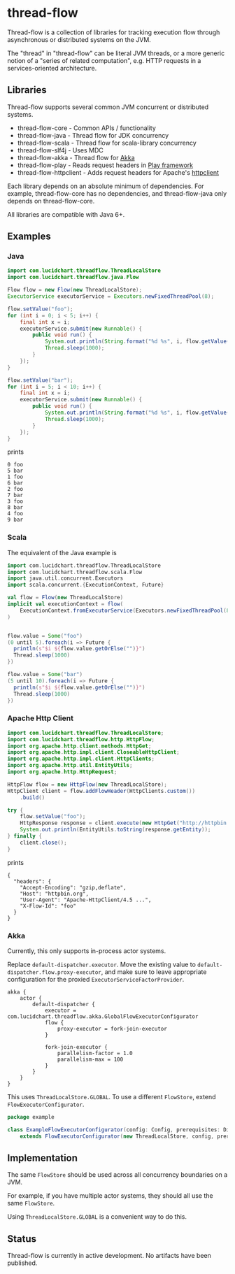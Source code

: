 # thread-flow

Thread-flow is a collection of libraries for tracking execution flow through asynchronous or
distributed systems on the JVM.

The "thread" in "thread-flow" can be literal JVM threads, or a more generic notion of a "series of
related computation", e.g. HTTP requests in a services-oriented architecture.

## Libraries

Thread-flow supports several common JVM concurrent or distributed systems.

* thread-flow-core - Common APIs / functionality
* thread-flow-java - Thread flow for JDK concurrency
* thread-flow-scala - Thread flow for scala-library concurrency
* thread-flow-slf4j - Uses MDC
* thread-flow-akka - Thread flow for [Akka](http://akka.io/)
* thread-flow-play - Reads request headers in [Play framework](https://www.playframework.com/)
* thread-flow-httpclient - Adds request headers for Apache's [httpclient](https://hc.apache.org/httpcomponents-client-ga/)

Each library depends on an absolute minimum of dependencies. For example, thread-flow-core has no
dependencies, and thread-flow-java only depends on thread-flow-core.

All libraries are compatible with Java 6+.

## Examples

### Java

```java
import com.lucidchart.threadflow.ThreadLocalStore
import com.lucidchart.threadflow.java.Flow

Flow flow = new Flow(new ThreadLocalStore);
ExecutorService executorService = Executors.newFixedThreadPool(8);

flow.setValue("foo");
for (int i = 0; i < 5; i++) {
    final int x = i;
    executorService.submit(new Runnable() {
        public void run() {
            System.out.println(String.format("%d %s", i, flow.getValue()));
            Thread.sleep(1000);
        }
    });
}

flow.setValue("bar");
for (int i = 5; i < 10; i++) {
    final int x = i;
    executorService.submit(new Runnable() {
        public void run() {
            System.out.println(String.format("%d %s", i, flow.getValue()));
            Thread.sleep(1000);
        }
    });
}
```

prints

```
0 foo
5 bar
1 foo
6 bar
2 foo
7 bar
3 foo
8 bar
4 foo
9 bar
```

### Scala

The equivalent of the Java example is

```scala
import com.lucidchart.threadflow.ThreadLocalStore
import com.lucidchart.threadflow.scala.Flow
import java.util.concurrent.Executors
import scala.concurrent.{ExecutionContext, Future}

val flow = Flow(new ThreadLocalStore)
implicit val executionContext = flow(
    ExecutionContext.fromExecutorService(Executors.newFixedThreadPool(8))
)


flow.value = Some("foo")
(0 until 5).foreach(i => Future {
  println(s"$i ${flow.value.getOrElse("")}")
  Thread.sleep(1000)
})

flow.value = Some("bar")
(5 until 10).foreach(i => Future {
  println(s"$i ${flow.value.getOrElse("")}")
  Thread.sleep(1000)
})
```

### Apache Http Client

```java
import com.lucidchart.threadflow.ThreadLocalStore;
import com.lucidchart.threadflow.http.HttpFlow;
import org.apache.http.client.methods.HttpGet;
import org.apache.http.impl.client.CloseableHttpClient;
import org.apache.http.impl.client.HttpClients;
import org.apache.http.util.EntityUtils;
import org.apache.http.HttpRequest;

HttpFlow flow = new HttpFlow(new ThreadLocalStore);
HttpClient client = flow.addFlowHeader(HttpClients.custom())
    .build()

try {
    flow.setValue("foo");
    HttpResponse response = client.execute(new HttpGet("http://httpbin.org/headers"));
    System.out.println(EntityUtils.toString(response.getEntity));
} finally {
    client.close();
}
```

prints

```
{
  "headers": {
    "Accept-Encoding": "gzip,deflate",
    "Host": "httpbin.org",
    "User-Agent": "Apache-HttpClient/4.5 ...",
    "X-Flow-Id": "foo"
  }
}
```

### Akka

Currently, this only supports in-process actor systems.

Replace `default-dispatcher.executor`. Move the existing value to
`default-dispatcher.flow.proxy-executor`, and make sure to leave appropriate configuration for the
proxied `ExecutorServiceFactorProvider`.


```hocon
akka {
    actor {
        default-dispatcher {
            executor = com.lucidchart.threadflow.akka.GlobalFlowExecutorConfigurator
            flow {
                proxy-executor = fork-join-executor
            }

            fork-join-executor {
                parallelism-factor = 1.0
                parallelism-max = 100
            }
        }
    }
}
```

This uses `ThreadLocalStore.GLOBAL`. To use a different `FlowStore`, extend
`FlowExecutorConfigurator`.

```scala
package example

class ExampleFlowExecutorConfigurator(config: Config, prerequisites: DispatcherPrerequisites)
    extends FlowExecutorConfigurator(new ThreadLocalStore, config, prerequisites)
```

## Implementation

The same `FlowStore` should be used across all concurrency boundaries on a JVM.

For example, if you have multiple actor systems, they should all use the same `FlowStore`.

Using `ThreadLocalStore.GLOBAL` is a convenient way to do this.


## Status

Thread-flow is currently in active development. No artifacts have been published.
